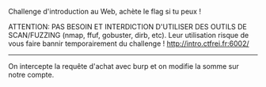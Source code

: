 Challenge d'introduction au Web, achète le flag si tu peux !

ATTENTION: PAS BESOIN ET INTERDICTION D'UTILISER DES OUTILS DE SCAN/FUZZING (nmap, ffuf, gobuster, dirb, etc). Leur utilisation risque de vous faire bannir temporairement du challenge !
http://intro.ctfrei.fr:6002/ 

-----------------------

On intercepte la requête d'achat avec burp et on modifie la somme sur notre compte.
